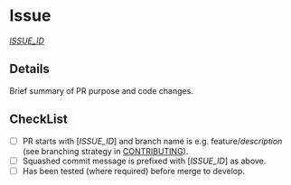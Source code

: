 # Issue

[_ISSUE_ID_](https://github.com/asos-craigmorten/superoak/issues/_ISSUE_ID_)

## Details

Brief summary of PR purpose and code changes.

## CheckList

- [ ] PR starts with [_ISSUE_ID_] and branch name is e.g. feature/_description_ (see branching strategy in [CONTRIBUTING](./CONTRIBUTING.md)).
- [ ] Squashed commit message is prefixed with [_ISSUE_ID_] as above.
- [ ] Has been tested (where required) before merge to develop.
